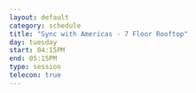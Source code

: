 ```yaml
---
layout: default
category: schedule
title: "Sync with Americas - 7 Floor Rooftop"
day: tuesday
start: 04:15PM
end: 05:15PM
type: session
telecon: true
---
```

